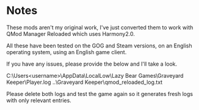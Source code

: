 # Notes

These mods aren't my original work, I've just converted them to work with QMod Manager Reloaded which uses Harmony2.0.

All these have been tested on the GOG and Steam versions, on an English operating system, using an English game client.

If you have any issues, please provide the below and I'll take a look.

C:\Users\<username>\AppData\LocalLow\Lazy Bear Games\Graveyard Keeper\Player.log
..\Graveyard Keeper\qmod_reloaded_log.txt

Please delete both logs and test the game again so it generates fresh logs with only relevant entries.
